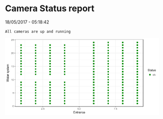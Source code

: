 Camera Status report
================
18/05/2017 - 05:18:42

    All cameras are up and running

![](camreport_files/figure-markdown_github/unnamed-chunk-2-1.png)
